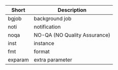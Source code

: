 | Short   | Description                  |
|---------|------------------------------|
| bgjob   | background job               |
| noti    | notification                 |
| noqa    | NO-QA (NO Quality Assurance) |
| inst    | instance                     |
| fmt     | format                       |
| exparam | extra parameter              |